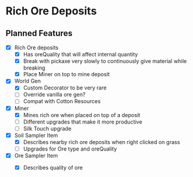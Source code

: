 # Rich Ore Deposits

## Planned Features

- [x] Rich Ore deposits
  - [x] Has oreQuality that will affect internal quantity
  - [x] Break with pickaxe very slowly to continuously give material while breaking
  - [x] Place Miner on top to mine deposit
  
- [x] World Gen
  - [x] Custom Decorator to be very rare
  - [ ] Override vanilla ore gen?
  - [ ] Compat with Cotton Resources
  
- [x] Miner
  - [x] Mines rich ore when placed on top of a deposit
  - [ ] Different upgrades that make it more productive
  - [ ] Silk Touch upgrade
 
- [x] Soil Sampler Item
  - [x] Describes nearby rich ore deposits when right clicked on grass
  - [ ] Upgrades for Ore type and oreQuality
 
 - [x] Ore Sampler Item
   - [x] Describes quality of ore
 
 